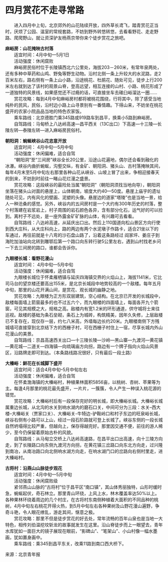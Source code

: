 # 四月赏花不走寻常路  

&emsp;&emsp;进入四月中上旬，北京郊外的山花陆续开放，四外草长鸢飞，踏青赏花正当时，厌烦了公园、温室的常规套路，不妨到野外转悠转悠，去看看野花、走走野路、爬爬野山，就让资深驴友杨燕京带你来个徒步赏花之旅吧。  

**麻峪房：山花掩映古村落**  
&emsp;&emsp;适宜时间：4月中旬—5月1日  
&emsp;&emsp;活动强度：休闲腐败  
&emsp;&emsp;麻峪房民俗村位于长陵镇西北六公里处，海拔203－260米，有常年泉两处，还有多种中草药和山鸡、野兔等野生动物。沿村北侧一条上升较大的水泥路，走2百米左右，路右侧有一条上山小路，沿途桃花、杜鹃花、随处可见，徒步上行200米左右就到达了该村的观景山脊，登高远望，相互连接的山村、小路、桃花形成了一道独特的风景线，如果感觉还不过瘾的话，可直接坐车去碓臼峪溜达一圈……  
&emsp;&emsp;赏花攻略：每到4月中旬麻峪房村都将被桃花围绕，行将其中，除了感受当地纯朴的民风，民俗，沿村边小路上山寻景别有一番情趣。下得山来，不妨坐在桃花盛开的农家小院品品当地的特色农家饭。  
&emsp;&emsp;乘车路线：北京德胜门乘345路或919路车到昌平，换乘小5路到麻峪房。  
&emsp;&emsp;自驾路线：马甸桥上八达岭高速—昌平西关（13C出口）下高速—十三陵—长陵左转—泰陵左转—进入麻峪房民俗村。  

**朝阳洞：蜿蜒峡谷山花恣意开放**  
&emsp;&emsp;适宜时间： 4月中旬—5月中旬  
&emsp;&emsp;活动强度：休闲偏难，适合自驾  
&emsp;&emsp;“朝阳洞”至“三间房”峡谷全长20公里，沿途山花遍地，偶尔还会看到融化的冰瀑。峡谷内曲折蜿蜒，沟壑交纵，有金矿、朝阳洞、猪头山、古村落掩映其间，每年4月末至5月中旬左右那里各种山花从峡谷、山坡上冒了出来，争相迎接春天的到来，不妨到时前往一睹山花烂漫之盛景。  
&emsp;&emsp;赏花攻略：这段峡谷的最险处当属“朝阳洞”（朝阳洞须找当地向导），朝阳洞坐落在猪头山对面的悬崖上，山体朝南，坡度大约40—50度。悬崖上庙宇的遗址随处可见，内有风化的壁画、泥塑的头像。悬崖边的道家“塔陵”也是当地一景，给人一种沧桑的感觉。另外，峡谷内的五间房村是一个大约有300年历史的村落，整个村落建在岩浆岩上，村子周围的岩石颜色各异，含有部分化石，运气好的可以捡到。离村子不远处，是一座外露金矿矿脉的山体，有兴趣可去看看。  
&emsp;&emsp;自驾路线：八达岭高速，从延庆出口出。然后上110国道向松山景区方向行使到西大庄科，从大庄科向上，路的两边有两个水泥墩子作路卡，适合21坐以下的车通过，再往前就是十八弯的沙石盘山路了，沿着这条路经过 阎家坪、姜庄子到海陀加油站向北转到雕鄂后第一个路口向东转行驶5公里左右，遇到山村找老乡问一下去三间房的路口，谁都会告诉你。  

**九眼楼长城：看野花漫山**  
&emsp;&emsp;适宜时间： 4月中旬—5月中旬  
&emsp;&emsp;活动强度：休闲偏难，适合自驾  
&emsp;&emsp;九眼楼长城位于怀柔雁栖镇与延庆四海镇交界的火焰山上，海拔1141米，它比司马台的望京楼还要高出155米，是北京长城段中地势较高的一个敌楼。每年五月中旬，那里的山花开满山间，是赏花、观长城的幽静之地。  
&emsp;&emsp;赏花攻略：九眼楼为正方形双层建筑，空心结构。在北京已开发的长城段中，敌楼每面墙上箭窗最多的也不过五六个，而九眼楼的四面墙上，每面各开九个箭窗，可见其规模之大，规格之高。敌楼内有宽1.2米的环形通道，供守城将士来往巡视。敌楼的基础为条石垒砌，条石上为城砖，构筑精美，因年久失修，上层敌楼已不复存在，现仅存一层，约七八米高，外墙每边长约20米。九眼楼南侧下方残城墙可直接穿到北京结下方的西栅子村，可在西栅子村住上一宿，尽享长城内外山花漫山的美景。  
&emsp;&emsp;自驾路线：京昌高速西关出口—十三陵长陵—沙岭—黑山寨—九渡河—黄花镇—黄花城—二道关—四海镇—向琉璃庙方向拐，路边有一个牌子指向火焰山风景区，沿路牌走即可到达。（本条路线路况很好，只有最后一段土路）  

**大榛峪：鲜花在长城脚下盛开**  
&emsp;&emsp;适宜时间：适合4月中旬–5月中旬左右  
&emsp;&emsp;活动强度：休闲偏难，适合自驾  
&emsp;&emsp;在怀柔渤海镇的大榛峪村，种植果林面积5856亩，以桃树、杏树、苹果等为主。每逢4月那里的桃花最先盛开，一片片，一簇簇，令人产生一种误入桃花源的错觉。  
&emsp;&emsp;赏花攻略：大榛峪村后有一段保存完好的明长城，即大榛峪长城。大榛峪长城属重边长城，从北沟的水关到响水湖内的磨石口关，中间可分为三段：水关–西大楼–大榛峪关（贾家口关）、大榛峪关-牛犄边-驴鞍岭口和村子东边的旺泉峪长城，峡谷右侧有小路可以上山，经过一段石阶路就可登上长城了。峡谷东侧的一段长城自然坍塌得比较严重，但越向上，保存得越完好。那里因交通不便，前往的游人稀少，至今仍保留着原始古朴的风貌。  
&emsp;&emsp;自驾路线：从马甸立交桥上八达岭高速路，在昌平出口出高速，向十三陵方向走，到了长陵路口向东侧九渡河方向拐，在黄花镇三岔路口向东北方向走，过兴隆到南冶，从南冶路口向北侧响水湖方向走，在响水湖门口的岔路向右侧村里走，进大榛峪村。  

**古将村：沿燕山山脉徒步观花**  
&emsp;&emsp;适宜时间：4月中旬—5月中旬  
&emsp;&emsp;活动强度：休闲腐败级  
&emsp;&emsp;紧邻燕山山脉的“古将村”位于昌平区“南口镇”，其山体秀丽独特，山形时缓时急，蜿蜒起伏，奇石林立。那里青山环绕，上风上水，林木覆盖率达50%以上。各种果林环绕着周边的几个村庄，在古将村东南侧种植着大面积的不同品种的桃树，4月中旬左右桃花开得火热，到5月中旬左右各种果树及山野花漫山遍野，争奇斗艳，令人眼花缭乱，游走其间，惬意之极。  
&emsp;&emsp;赏花攻略：那里不但是徒步赏花的好去处，常年流畅的百年山泉也是当地一大特色，相传刘伯温挖坟斩龙的故事就发生在这里。沿山脊徒步而上一眼望去，青年水库犹如一面巨大的镜子展现在眼前，“影碑山”、“笔架山”、小山村像一幅水墨画，犹如置身画中。  
&emsp;&emsp;乘车路线：乘345到昌平东关，改乘11路到南口西大桥下。  

来源：北京青年报  